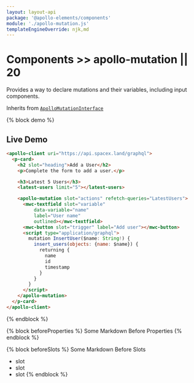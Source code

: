 ```yaml
---
layout: layout-api
package: '@apollo-elements/components'
module: './apollo-mutation.js'
templateEngineOverride: njk,md
---
```


# Components >> apollo-mutation || 20

Provides a way to declare mutations and their variables, including input components.

Inherits from [`ApolloMutationInterface`](/api/interfaces/mutation/)

{% block demo %}
## Live Demo

```html wcd oxFdNcAerrfuuiOMM22M www/index.html
<apollo-client uri="https://api.spacex.land/graphql">
  <p-card>
    <h2 slot="heading">Add a User</h2>
    <p>Complete the form to add a user.</p>

    <h3>Latest 5 Users</h3>
    <latest-users limit="5"></latest-users>

    <apollo-mutation slot="actions" refetch-queries="LatestUsers">
      <mwc-textfield slot="variable"
          data-variable="name"
          label="User name"
          outlined></mwc-textfield>
      <mwc-button slot="trigger" label="Add user"></mwc-button>
      <script type="application/graphql">
        mutation InsertUser($name: String!) {
          insert_users(objects: {name: $name}) {
            returning {
              name
              id
              timestamp
            }
          }
        }
      </script>
    </apollo-mutation>
  </p-card>
</apollo-client>
```
{% endblock %}

{% block beforeProperties %}
Some Markdown Before Properties
{% endblock %}

{% block beforeSlots %}
Some Markdown Before Slots
- slot
- slot
- slot
{% endblock %}
